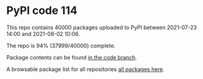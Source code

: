 # PyPI code 114

This repo contains 40000 packages uploaded to PyPI between 
2021-07-23 14:00 and 2021-08-02 10:06.

The repo is 94% (37999/40000) complete.

Package contents can be found [in the code branch](https://github.com/pypi-data/pypi-mirror-114/tree/code/packages).

A browsable package list for all repositories [all packages here](https://pypi-data.github.io/website/repositories/pypi-mirror-114).


